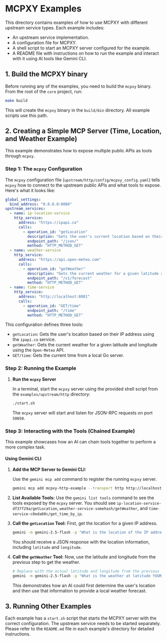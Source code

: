 # MCPXY Examples

This directory contains examples of how to use MCPXY with different upstream service types. Each example includes:

- An upstream service implementation.
- A configuration file for MCPXY.
- A shell script to start an MCPXY server configured for the example.
- A README file with instructions on how to run the example and interact with it using AI tools like Gemini CLI.

## 1. Build the MCPXY binary

Before running any of the examples, you need to build the `mcpxy` binary. From the root of the `core` project, run:

```bash
make build
```

This will create the `mcpxy` binary in the `build/bin` directory. All example scripts use this path.

## 2. Creating a Simple MCP Server (Time, Location, and Weather Example)

This example demonstrates how to expose multiple public APIs as tools through `mcpxy`.

### Step 1: The `mcpxy` Configuration

The `mcpxy` configuration file (`upstream/http/config/mcpxy_config.yaml`) tells `mcpxy` how to connect to the upstream public APIs and what tools to expose. Here's what it looks like:

```yaml
global_settings:
  bind_address: "0.0.0.0:8080"
upstream_services:
  - name: ip-location-service
    http_service:
      address: "https://ipapi.co"
      calls:
        - operation_id: "getLocation"
          description: "Gets the user's current location based on their IP address."
          endpoint_path: "/json/"
          method: "HTTP_METHOD_GET"
  - name: weather-service
    http_service:
      address: "https://api.open-meteo.com"
      calls:
        - operation_id: "getWeather"
          description: "Gets the current weather for a given latitude and longitude."
          endpoint_path: "/v1/forecast"
          method: "HTTP_METHOD_GET"
  - name: time-service
    http_service:
      address: "http://localhost:8081"
      calls:
        - operation_id: "GET/time"
          endpoint_path: "/time"
          method: "HTTP_METHOD_GET"
```

This configuration defines three tools:

- `getLocation`: Gets the user's location based on their IP address using the `ipapi.co` service.
- `getWeather`: Gets the current weather for a given latitude and longitude using the `Open-Meteo` API.
- `GET/time`: Gets the current time from a local Go server.

### Step 2: Running the Example

1.  **Run the `mcpxy` Server**

    In a terminal, start the `mcpxy` server using the provided shell script from the `examples/upstream/http` directory:

    ```bash
    ./start.sh
    ```

    The `mcpxy` server will start and listen for JSON-RPC requests on port `50050`.

### Step 3: Interacting with the Tools (Chained Example)

This example showcases how an AI can chain tools together to perform a more complex task.

#### Using Gemini CLI

1.  **Add the MCP Server to Gemini CLI:**

    Use the `gemini mcp add` command to register the running `mcpxy` server.

    ```bash
    gemini mcp add mcpxy-http-example --transport http http://localhost:50050
    ```

2.  **List Available Tools:** Use the `gemini list tools` command to see the tools exposed by the `mcpxy` server. You should see `ip-location-service-df37f29a/getLocation`, `weather-service-somehash/getWeather`, and `time-service-c0eda60c/get_time_by_ip`.

3.  **Call the `getLocation` Tool:** First, get the location for a given IP address.

    ```bash
    gemini -m gemini-2.5-flash -p "What is the location of the IP address 8.8.8.8?"
    ```

    You should receive a JSON response with the location information, including `latitude` and `longitude`.

4.  **Call the `getWeather` Tool:** Now, use the latitude and longitude from the previous step to get the weather.

    ```bash
    # Replace with the actual latitude and longitude from the previous step
    gemini -m gemini-2.5-flash -p "What is the weather at latitude YOUR_LATITUDE and longitude YOUR_LONGITUDE?"
    ```

    This demonstrates how an AI could first determine the user's location and then use that information to provide a local weather forecast.

## 3. Running Other Examples

Each example has a `start.sh` script that starts the MCPXY server with the correct configuration. The upstream service needs to be started separately. Please refer to the `README.md` file in each example's directory for detailed instructions.

